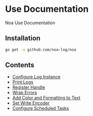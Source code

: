 # Use Documentation
Noa Use Documentation

## Installation
```bash
go get -u github.com/noa-log/noa
```

## Contents
- [Configure Log Instance](configure.md)
- [Print Logs](print.md)
- [Register Handle](handle.md)
- [Wrap Errors](wrap_errors.md)
- [Add Color and Formatting to Text](colorize.md)
- [Set Write Encoder](encoder.md)
- [Configure Scheduled Tasks](timer_tasks.md)